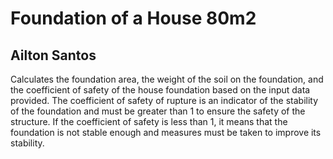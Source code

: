 # Foundation of a House 80m2
## Ailton Santos

Calculates the foundation area, the weight of the soil on the foundation, and the coefficient of safety of the house foundation based on the input data provided. The coefficient of safety of rupture is an indicator of the stability of the foundation and must be greater than 1 to ensure the safety of the structure. If the coefficient of safety is less than 1, it means that the foundation is not stable enough and measures must be taken to improve its stability.

